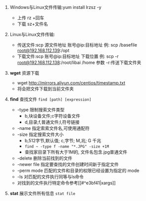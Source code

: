 1. Windows与Linux文件传输:yum install lrzsz -y
	 - 上传 rz +回车
	 - 下载 sz+文件名


2. Linux与Linux文件传输:
	- 传送文件:scp  源文件地址  账号@ip:目标地址
   例: scp  /basefile  root@192.168.112.139:/opt
	- 下载文件:scp  账号@ip:目标地址  下载位置
	   例: scp  -r  root@192.168.112.138:/root/libai   /home
	   参数 -r:传送下载文件夹

3.  **wget** 资源下载
	- wget http://mirrors.aliyun.com/centios/timestamp.txt
	- 将会把文件下载到当前文件夹

4. **find** 查找文件 `find [path] [expression]`
	- -type 限制搜索文件类型
		- b,块设备文件;c字符设备文件
		- d,目录;f,普通文件;l,符号链接
	- -name 指定索索文件名,可使用通配符
	- -size  指定搜索文件大小
		- b,512字节,默认值; c,字节; M,兆; G 千兆
		- `find ~ -type f -name "*.JPG" -size +1M`
		- 查找家目录下所有大于1M的, 文件名包含.jpg普通文件
	- -delete 删除当前找到的文件
	- -newer file 指定要查找的文件创建时间新于指定文件
	- -perm mode 匹配的文件和目录的权限已经设置为指定的 mode
	- -ls 对匹配的文件执行同等与ls命令
	- 对找到的文件执行特定命令参考[[#^e3bf41|xargs]]
5. **stat** 展示文件所有信息 `stat file`
	